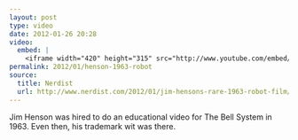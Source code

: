 ```yaml
---
layout: post
type: video
date: 2012-01-26 20:28
video: 
  embed: |
    <iframe width="420" height="315" src="http://www.youtube.com/embed/ivJNNwTGDcw" frameborder="0" allowfullscreen></iframe>
permalink: 2012/01/henson-1963-robot
source: 
  title: Nerdist
  url: http://www.nerdist.com/2012/01/jim-hensons-rare-1963-robot-film/
---
```


Jim Henson was hired to do an educational video for The Bell System in 1963. Even then, his trademark wit was there.
